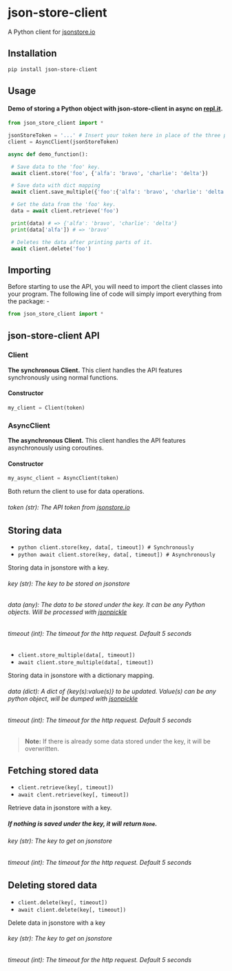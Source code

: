 # json-store-client
A Python client for [jsonstore.io](https://www.jsonstore.io/)

## Installation
```bash
pip install json-store-client
```

## Usage

#### Demo of storing a Python object with json-store-client in async on [repl.it](https://repl.it/@leon332157/json-store-client-demo).

```python
from json_store_client import *

jsonStoreToken = '...' # Insert your token here in place of the three periods(...).
client = AsyncClient(jsonStoreToken)

async def demo_function():

 # Save data to the 'foo' key.
 await client.store('foo', {'alfa': 'bravo', 'charlie': 'delta'})

 # Save data with dict mapping
 await client.save_multiple({'foo':{'alfa': 'bravo', 'charlie': 'delta'}})

 # Get the data from the 'foo' key.
 data = await client.retrieve('foo')

 print(data) # => {'alfa': 'bravo', 'charlie': 'delta'}
 print(data['alfa']) # => 'bravo'

 # Deletes the data after printing parts of it.
 await client.delete('foo')
```

## Importing

Before starting to use the API, you will need to import the client classes into your program. The following line of code will simply import everything from the package: -
```python
from json_store_client import *
```


## json-store-client API

### Client
 **The synchronous Client.**
 This client handles the API features synchronously using normal functions.
 #### Constructor
  ```python
  my_client = Client(token)
  ```

### AsyncClient
 **The asynchronous Client.**
 This client handles the API features asynchronously using coroutines.
 #### Constructor
 ```python
 my_async_client = AsyncClient(token)
 ```

Both return the client to use for data operations.

###### token (str): The API token from [jsonstore.io](https://www.jsonstore.io)


## Storing data

- ```python client.store(key, data[, timeout]) # Synchronously```
- ```python await client.store(key, data[, timeout]) # Asynchronously```

Storing data in jsonstore with a key.

###### key (str): The key to be stored on jsonstore
###### data (any): The data to be stored under the key. It can be any Python objects. Will be processed with [jsonpickle](https://github.com/jsonpickle/jsonpickle)
###### timeout (int): The timeout for the http request. Default 5 seconds


- `client.store_multiple(data[, timeout])`
- `await client.store_multiple(data[, timeout])`

Storing data in jsonstore with a dictionary mapping.

###### data (dict):  A dict of {key(s):value(s)} to be updated. Value(s) can be any python object, will be dumped with [jsonpickle](https://github.com/jsonpickle/jsonpickle)
###### timeout (int): The timeout for the http request. Default 5 seconds

> **Note:** If there is already some data stored under the key, it will be overwritten.


## Fetching stored data

- `client.retrieve(key[, timeout])`
- `await clent.retrieve(key[, timeout])`

Retrieve data in jsonstore with a key.

##### If nothing is saved under the key, it will return `None`.

###### key (str): The key to get on jsonstore
###### timeout (int): The timeout for the http request. Default 5 seconds


## Deleting stored data

- `client.delete(key[, timeout])`
- `await client.delete(key[, timeout])`

Delete data in jsonstore with a key

###### key (str): The key to get on jsonstore
###### timeout (int): The timeout for the http request. Default 5 seconds
